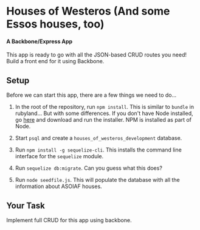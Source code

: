 # Houses of Westeros (And some Essos houses, too)
#### A Backbone/Express App

This app is ready to go with all the JSON-based CRUD routes you need! Build a front end for it using Backbone.

## Setup

Before we can start this app, there are a few things we need to do...

1. In the root of the repository, run `npm install`. This is similar to `bundle` in rubyland... But with some differences. If you don't have Node installed, go [here](http://nodejs.org/) and download and run the installer. NPM is installed as part of Node.

2. Start `psql` and create a `houses_of_westeros_development` database.

3. Run `npm install -g sequelize-cli`. This installs the command line interface for the `sequelize` module.

4. Run `sequelize db:migrate`. Can you guess what this does?

5. Run `node seedfile.js`. This will populate the database with all the information about ASOIAF houses.

## Your Task

Implement full CRUD for this app using backbone.
